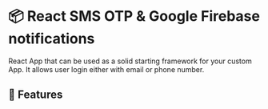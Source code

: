 # 📦 React SMS OTP & Google Firebase notifications

React App that can be used as a solid starting framework for your custom App. It allows user login either with email or phone number.

## 🚀 Features
